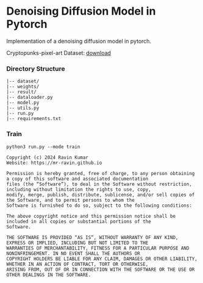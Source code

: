 # Denoising Diffusion Model in Pytorch
Implementation of a denoising diffusion model in pytorch.

Cryptopunks-pixel-art Dataset: [download](https://www.kaggle.com/datasets/chwasiq0569/cryptopunks-pixel-art-dataset) 

### Directory Structure
```
|-- dataset/
|-- weights/
|-- result/
|-- dataloader.py
|-- model.py
|-- utils.py
|-- run.py
|-- requirements.txt
```

### Train
```
python3 run.py --mode train
```

```
Copyright (c) 2024 Ravin Kumar
Website: https://mr-ravin.github.io

Permission is hereby granted, free of charge, to any person obtaining a copy of this software and associated documentation 
files (the “Software”), to deal in the Software without restriction, including without limitation the rights to use, copy, 
modify, merge, publish, distribute, sublicense, and/or sell copies of the Software, and to permit persons to whom the 
Software is furnished to do so, subject to the following conditions:

The above copyright notice and this permission notice shall be included in all copies or substantial portions of the 
Software.

THE SOFTWARE IS PROVIDED “AS IS”, WITHOUT WARRANTY OF ANY KIND, EXPRESS OR IMPLIED, INCLUDING BUT NOT LIMITED TO THE 
WARRANTIES OF MERCHANTABILITY, FITNESS FOR A PARTICULAR PURPOSE AND NONINFRINGEMENT. IN NO EVENT SHALL THE AUTHORS OR 
COPYRIGHT HOLDERS BE LIABLE FOR ANY CLAIM, DAMAGES OR OTHER LIABILITY, WHETHER IN AN ACTION OF CONTRACT, TORT OR OTHERWISE, 
ARISING FROM, OUT OF OR IN CONNECTION WITH THE SOFTWARE OR THE USE OR OTHER DEALINGS IN THE SOFTWARE.
```
